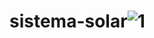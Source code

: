# sistema-solar![1](https://github.com/ezekuiel100/sistema-solar/assets/123255547/c0846892-3a6f-425e-8404-604088715bc1)

